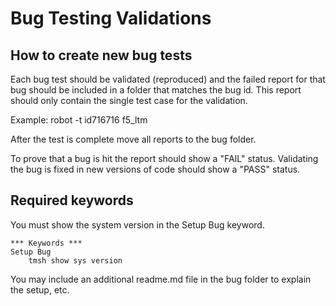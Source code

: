 # Bug Testing Validations

## How to create new bug tests

Each bug test should be validated (reproduced) and the failed report for that bug 
should be included in a folder that matches the bug id.
This report should only contain the single test case for the validation.

Example:
robot -t id716716 f5_ltm

After the test is complete move all reports to the bug folder.

To prove that a bug is hit the report should show a "FAIL" status.
Validating the bug is fixed in new versions of code should show a "PASS" status.

## Required keywords

You must show the system version in the Setup Bug keyword.

```
*** Keywords ***
Setup Bug
    tmsh show sys version
```

You may include an additional readme.md file in the bug folder to explain the setup, etc.
